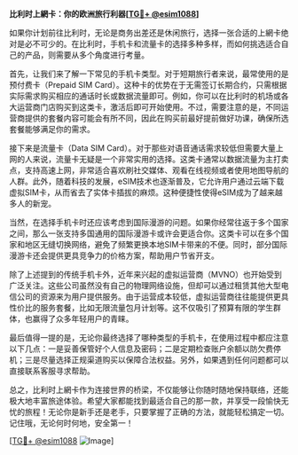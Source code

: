 **比利时上網卡：你的欧洲旅行利器[[TG💪+ @esim1088](https://t.me/s/esim1088)]**

如果你计划前往比利时，无论是商务出差还是休闲旅行，选择一张合适的上網卡绝对是必不可少的。在比利时，手机卡和流量卡的选择多种多样，而如何挑选适合自己的产品，则需要从多个角度进行考量。

首先，让我们来了解一下常见的手机卡类型。对于短期旅行者来说，最常使用的是预付费卡（Prepaid SIM Card）。这种卡的优势在于无需签订长期合约，只需根据实际需求购买相应的通话时长或数据流量即可。例如，你可以在比利时的机场或各大运营商门店购买到这类卡，激活后即可开始使用。不过，需要注意的是，不同运营商提供的套餐内容可能会有所不同，因此在购买前最好提前做好功课，确保所选套餐能够满足你的需求。

接下来是流量卡（Data SIM Card）。对于那些对语音通话需求较低但需要大量上网的人来说，流量卡无疑是一个非常实用的选择。这类卡通常以数据流量为主打卖点，支持高速上网，非常适合喜欢刷社交媒体、观看在线视频或者使用地图导航的人群。此外，随着科技的发展，eSIM技术也逐渐普及，它允许用户通过云端下载虚拟SIM卡，从而省去了实体卡插拔的麻烦。这种便捷性使得eSIM成为了越来越多人的新宠。

当然，在选择手机卡时还应该考虑到国际漫游的问题。如果你经常往返于多个国家之间，那么一张支持多国通用的国际漫游卡或许会更适合你。这类卡可以在多个国家和地区无缝切换网络，避免了频繁更换本地SIM卡带来的不便。同时，部分国际漫游卡还会提供更具竞争力的价格方案，帮助用户节省开支。

除了上述提到的传统手机卡外，近年来兴起的虚拟运营商（MVNO）也开始受到广泛关注。这些公司虽然没有自己的物理网络设施，但却可以通过租赁其他大型电信公司的资源来为用户提供服务。由于运营成本较低，虚拟运营商往往能提供更具性价比的服务套餐，比如无限流量包月计划等。这不仅吸引了预算有限的学生群体，也赢得了众多年轻用户的青睐。

最后值得一提的是，无论你最终选择了哪种类型的手机卡，在使用过程中都应注意以下几点：一是妥善保管好个人信息及密码；二是定期检查账户余额以防欠费停机；三是尽量选择正规渠道购买以保障合法权益。另外，如果遇到任何问题都可以直接联系客服寻求帮助。

总之，比利时上網卡作为连接世界的桥梁，不仅能够让你随时随地保持联络，还能极大地丰富旅途体验。希望大家都能找到最适合自己的那一款，并享受一段愉快无忧的旅程！无论你是新手还是老手，只要掌握了正确的方法，就能轻松搞定一切。记住哦，无论何时何地，安全第一！

[[TG💪+ @esim1088](https://t.me/s/esim1088) ![Image](https://i.postimg.cc/4NQfJmqS/Snipaste-2025-05-13-00-14-12.png)]
